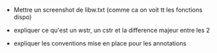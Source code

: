- Mettre un screenshot de libw.txt (comme ca on voit tt les fonctions dispo)

- expliquer ce qu'est un wstr, un cstr et la difference majeur entre les 2
- expliquer les conventions mise en place pour les annotations